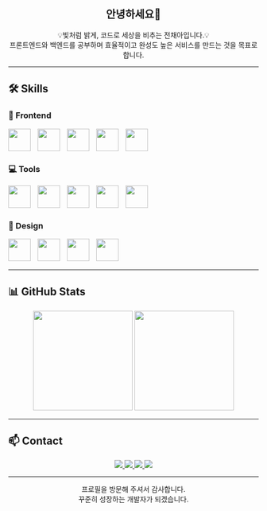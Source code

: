 <h2 align="center">안녕하세요👋</h2>
<p align="center">
  💡빛처럼 밝게, 코드로 세상을 비추는 전채아입니다.💡<br>  
  프론트엔드와 백엔드를 공부하며 효율적이고 완성도 높은 서비스를 만드는 것을 목표로 합니다.
</p>

---

## 🛠 Skills

### 🎨 Frontend
<p align="left">
  <img src="https://skillicons.dev/icons?i=html" width="45" style="margin-right:10px;"/>
  <img src="https://skillicons.dev/icons?i=css" width="45" style="margin-right:10px;"/>
  <img src="https://skillicons.dev/icons?i=sass" width="45" style="margin-right:10px;"/>
  <img src="https://skillicons.dev/icons?i=javascript" width="45" style="margin-right:10px;"/>
  <img src="https://skillicons.dev/icons?i=react" width="45" style="margin-right:10px;"/>
</p>

### 💻 Tools
<p align="left">
  <img src="https://skillicons.dev/icons?i=vscode" width="45" style="margin-right:10px;"/>
  <img src="https://skillicons.dev/icons?i=idea" width="45" style="margin-right:10px;"/>
  <img src="https://skillicons.dev/icons?i=github" width="45" style="margin-right:10px;"/>
  <img src="https://skillicons.dev/icons?i=gitlab" width="45" style="margin-right:10px;"/>
  <img src="https://skillicons.dev/icons?i=netlify" width="45" style="margin-right:10px;"/>
</p>

### 🎨 Design
<p align="left">
  <img src="https://skillicons.dev/icons?i=figma" width="45" style="margin-right:10px;"/>
  <img src="https://skillicons.dev/icons?i=ai" width="45" style="margin-right:10px;"/>
  <img src="https://skillicons.dev/icons?i=ps" width="45" style="margin-right:10px;"/>
  <img src="https://skillicons.dev/icons?i=id" width="45" style="margin-right:10px;"/>
</p>


---

## 📊 GitHub Stats

<p align="center">
  <img src="https://github-readme-stats.vercel.app/api?username=Jeon-ChaeA&show_icons=true&theme=tokyonight" style="height:200px;"/>
  <img src="https://github-readme-stats.vercel.app/api/top-langs/?username=Jeon-ChaeA&layout=compact&theme=tokyonight" style="height:200px;"/>
</p>


---

## 📫 Contact
<p align="center">
  <a href="mailto:ahwon1004@gmail.com">
    <img src="https://img.shields.io/badge/Gmail-000000?style=for-the-badge&logo=gmail&logoColor=white"/>
  </a>
  <a href="https://github.com/Jeon-ChaeA">
    <img src="https://img.shields.io/badge/GitHub-000000?style=for-the-badge&logo=github&logoColor=white"/>
  </a>
  <a href="[https://your-notion-link](https://www.notion.so/_kor-24987a30505280109cfcebf9a4ea7047?pvs=12)">
    <img src="https://img.shields.io/badge/Notion-000000?style=for-the-badge&logo=notion&logoColor=white"/>
  </a>
  <a href="[https://your-tistory-link](https://chaea-note.tistory.com/)">
    <img src="https://img.shields.io/badge/Tistory-000000?style=for-the-badge&logo=tistory&logoColor=white"/>
  </a>
</p>


---

<p align="center">
  프로필을 방문해 주셔서 감사합니다.<br>
  꾸준히 성장하는 개발자가 되겠습니다.  
</p>
